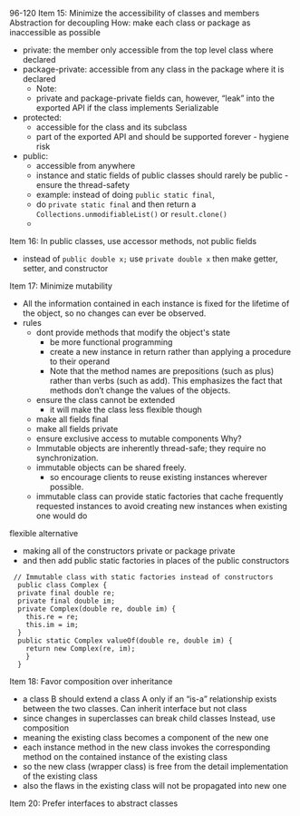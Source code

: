 96-120
Item 15: Minimize the accessibility of classes and members
Abstraction for decoupling
How: make each class or package as inaccessible as possible
- private: the member only accessible from the top level class where declared
- package-private: accessible from any class in the package where it is declared
  - Note:
  -  private and package-private fields can, however, “leak” into the exported API if the class implements Serializable
- protected: 
  - accessible for the class and its subclass 
  - part of the exported API and should be supported forever - hygiene risk 
- public:
  - accessible from anywhere 
  - instance and static fields of public classes should rarely be public - ensure the thread-safety
  - example: instead of doing `public static final`, 
  - do `private static final` and then return a `Collections.unmodifiableList()` or `result.clone()`
  - 


Item 16: In public classes, use accessor methods, not public fields
- instead of `public double x;` use `private double x` then make getter, setter, and constructor

Item 17: Minimize mutability
- All the information contained in each instance is fixed for the lifetime of the object, so no changes can ever be observed.
- rules
  - dont provide methods that modify the object's state
    - be more functional programming 
    - create a new instance in return rather than applying a procedure to their operand
    - Note that the method names are prepositions (such as plus) rather than verbs (such as add). This emphasizes the fact that methods don’t change the values of the objects.
  - ensure the class cannot be extended
    - it will make the class less flexible though
  - make all fields final
  - make all fields private 
  - ensure exclusive access to mutable components 
Why? 
  - Immutable objects are inherently thread-safe; they require no synchronization.
  - immutable objects can be shared freely. 
    - so encourage clients to reuse existing instances wherever possible.
  - immutable class can provide static factories that cache frequently requested instances to avoid creating new instances when existing one would do

flexible alternative
- making all of the constructors private or package private
- and then add public static factories in places of the public constructors
```
 // Immutable class with static factories instead of constructors
  public class Complex {
  private final double re;
  private final double im;
  private Complex(double re, double im) { 
    this.re = re;
    this.im = im;
  }
  public static Complex valueOf(double re, double im) { 
    return new Complex(re, im);
    }
  }
```

Item 18: Favor composition over inheritance
- a class B should extend a class A only if an “is-a” relationship exists between the two classes.
Can inherit interface but not class 
- since changes in superclasses can break child classes
Instead, use composition
- meaning the existing class becomes a component of the new one 
- each instance method in the new class invokes the corresponding method on the contained instance of the existing class
- so the new class (wrapper class) is free from the detail implementation of the existing class
- also the flaws in the existing class will not be propagated into new one


Item 20: Prefer interfaces to abstract classes















